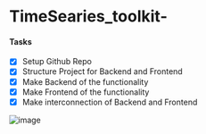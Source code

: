 # TimeSearies_toolkit-

#### Tasks

- [x] Setup Github Repo
- [x] Structure Project for Backend and Frontend
- [x] Make Backend of the functionality
- [x] Make Frontend of the functionality
- [x] Make interconnection of Backend and Frontend

![image](https://github.com/mazzyy/DomainSuggestionTextProcessor./assets/38830975/1ab78bad-18a4-44c3-bf3d-1fb1c1bd2d64)
